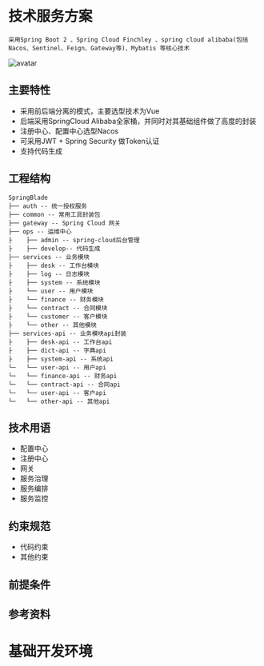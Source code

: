 #  技术服务方案

```
采用Spring Boot 2 、Spring Cloud Finchley 、spring cloud alibaba(包括Nacos、Sentinel、Feign、Gateway等)、Mybatis 等核心技术  
```

 ![avatar](https://camo.githubusercontent.com/e928bc9d7465e7be333c00f2529a30587d87d3cc/68747470733a2f2f67697465652e636f6d2f736d616c6c632f537072696e67426c6164652f7261772f6d61737465722f7069632f737072696e67626c6164652d6672616d65776f726b2e706e67) 



## 主要特性

- 采用前后端分离的模式，主要选型技术为Vue
- 后端采用SpringCloud Alibaba全家桶，并同时对其基础组件做了高度的封装
- 注册中心、配置中心选型Nacos
- 可采用JWT + Spring Security 做Token认证
- 支持代码生成



## 工程结构

```
SpringBlade
├── auth -- 统一授权服务
├── common -- 常用工具封装包
├── gateway -- Spring Cloud 网关
├── ops -- 运维中心
├    ├── admin -- spring-cloud后台管理
├    ├── develop-- 代码生成
├── services -- 业务模块
├    ├── desk -- 工作台模块 
├    ├── log -- 日志模块 
├    ├── system -- 系统模块 
├    └── user -- 用户模块 
├    └── finance -- 财务模块 
├    └── contract -- 合同模块 
├    └── customer -- 客户模块 
├    └── other -- 其他模块 
├── services-api -- 业务模块api封装
├    ├── desk-api -- 工作台api 
├    ├── dict-api -- 字典api 
├    ├── system-api -- 系统api 
└─   └── user-api -- 用户api 
└─   └── finance-api -- 财务api 
└─   └── contract-api -- 合同api 
└─   └── user-api -- 客户api 
└─   └── other-api -- 其他api 
```

 ## 技术用语

+ 配置中心
+ 注册中心
+ 网关
+ 服务治理
+ 服务编排
+ 服务监控

## 约束规范

+ 代码约束
+ 其他约束

## 前提条件

## 参考资料

# 基础开发环境

